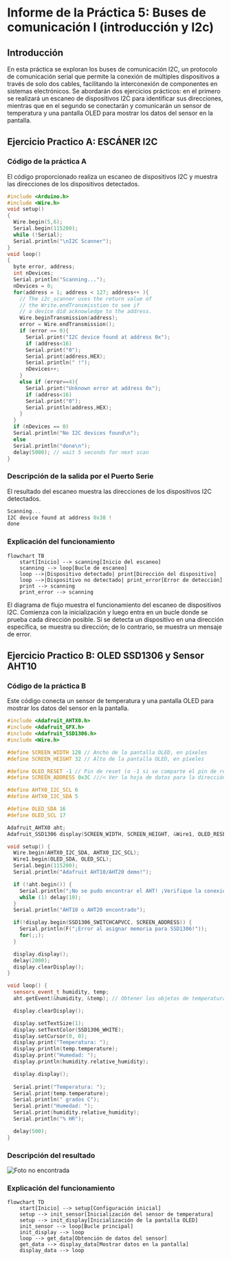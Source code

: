 # Informe de la Práctica 5: Buses de comunicación I (introducción y I2c)

## Introducción

En esta práctica se exploran los buses de comunicación I2C, un protocolo de comunicación serial que permite la conexión de múltiples dispositivos a través de solo dos cables, facilitando la interconexión de componentes en sistemas electrónicos. Se abordarán dos ejercicios prácticos: en el primero se realizará un escaneo de dispositivos I2C para identificar sus direcciones, mientras que en el segundo se conectarán y comunicarán un sensor de temperatura y una pantalla OLED para mostrar los datos del sensor en la pantalla.

## Ejercicio Practico A: ESCÁNER I2C

### Código de la práctica A

El código proporcionado realiza un escaneo de dispositivos I2C y muestra las direcciones de los dispositivos detectados.

```cpp
#include <Arduino.h>
#include <Wire.h>
void setup()
{
  Wire.begin(5,6);
  Serial.begin(115200);
  while (!Serial); 
  Serial.println("\nI2C Scanner");
}
void loop()
{
  byte error, address;
  int nDevices;
  Serial.println("Scanning...");
  nDevices = 0;
  for(address = 1; address < 127; address++ ){
    // The i2c_scanner uses the return value of
    // the Write.endTransmisstion to see if
    // a device did acknowledge to the address.
    Wire.beginTransmission(address);
    error = Wire.endTransmission();
    if (error == 0){
      Serial.print("I2C device found at address 0x");
      if (address<16)
      Serial.print("0");
      Serial.print(address,HEX);
      Serial.println(" !");
      nDevices++;
    }
    else if (error==4){
      Serial.print("Unknown error at address 0x");
      if (address<16)
      Serial.print("0");
      Serial.println(address,HEX);
    }
  }
  if (nDevices == 0)
  Serial.println("No I2C devices found\n");
  else
  Serial.println("done\n");
  delay(5000); // wait 5 seconds for next scan
}
```
### Descripción de la salida por el Puerto Serie

El resultado del escaneo muestra las direcciones de los dispositivos I2C detectados.

```cpp
Scanning...
I2C device found at address 0x38 !
done
```

### Explicación del funcionamiento

```mermaid
flowchart TB
    start[Inicio] --> scanning[Inicio del escaneo]
    scanning --> loop[Bucle de escaneo]
    loop -->|Dispositivo detectado| print[Dirección del dispositivo]
    loop -->|Dispositivo no detectado| print_error[Error de detección]
    print --> scanning
    print_error --> scanning

```
El diagrama de flujo muestra el funcionamiento del escaneo de dispositivos I2C. Comienza con la inicialización y luego entra en un bucle donde se prueba cada dirección posible. Si se detecta un dispositivo en una dirección específica, se muestra su dirección; de lo contrario, se muestra un mensaje de error.

## Ejercicio Practico B: OLED SSD1306 y Sensor AHT10

### Código de la práctica B

Este código conecta un sensor de temperatura y una pantalla OLED para mostrar los datos del sensor en la pantalla.

```cpp
#include <Adafruit_AHTX0.h>
#include <Adafruit_GFX.h>
#include <Adafruit_SSD1306.h>
#include <Wire.h>

#define SCREEN_WIDTH 128 // Ancho de la pantalla OLED, en píxeles
#define SCREEN_HEIGHT 32 // Alto de la pantalla OLED, en píxeles

#define OLED_RESET -1 // Pin de reset (o -1 si se comparte el pin de reset del Arduino)
#define SCREEN_ADDRESS 0x3C ///< Ver la hoja de datos para la dirección; 0x3D para 128x64, 0x3C para 128x32

#define AHTX0_I2C_SCL 6
#define AHTX0_I2C_SDA 5

#define OLED_SDA 16
#define OLED_SCL 17

Adafruit_AHTX0 aht;
Adafruit_SSD1306 display(SCREEN_WIDTH, SCREEN_HEIGHT, &Wire1, OLED_RESET);

void setup() {
  Wire.begin(AHTX0_I2C_SDA, AHTX0_I2C_SCL);
  Wire1.begin(OLED_SDA, OLED_SCL);
  Serial.begin(115200);
  Serial.println("Adafruit AHT10/AHT20 demo!");

  if (!aht.begin()) {
    Serial.println("¡No se pudo encontrar el AHT! ¡Verifique la conexión!");
    while (1) delay(10);
  }
  Serial.println("AHT10 o AHT20 encontrado");

  if(!display.begin(SSD1306_SWITCHCAPVCC, SCREEN_ADDRESS)) {
    Serial.println(F("¡Error al asignar memoria para SSD1306!"));
    for(;;);
  }

  display.display();
  delay(2000);
  display.clearDisplay();
}

void loop() {
  sensors_event_t humidity, temp;
  aht.getEvent(&humidity, &temp); // Obtener los objetos de temperatura y humedad con datos actualizados

  display.clearDisplay();

  display.setTextSize(1);
  display.setTextColor(SSD1306_WHITE);
  display.setCursor(0, 0);
  display.print("Temperatura: ");
  display.println(temp.temperature);
  display.print("Humedad: ");
  display.println(humidity.relative_humidity);

  display.display();
  
  Serial.print("Temperatura: ");
  Serial.print(temp.temperature);
  Serial.println(" grados C");
  Serial.print("Humedad: ");
  Serial.print(humidity.relative_humidity);
  Serial.println("% HR");

  delay(500);
}

```
### Descripción del resultado

![Foto no encontrada](foto.jpg)




### Explicación del funcionamiento

```mermaid
flowchart TD
    start[Inicio] --> setup[Configuración inicial]
    setup --> init_sensor[Inicialización del sensor de temperatura]
    setup --> init_display[Inicialización de la pantalla OLED]
    init_sensor --> loop[Bucle principal]
    init_display --> loop
    loop --> get_data[Obtención de datos del sensor]
    get_data --> display_data[Mostrar datos en la pantalla]
    display_data --> loop

```